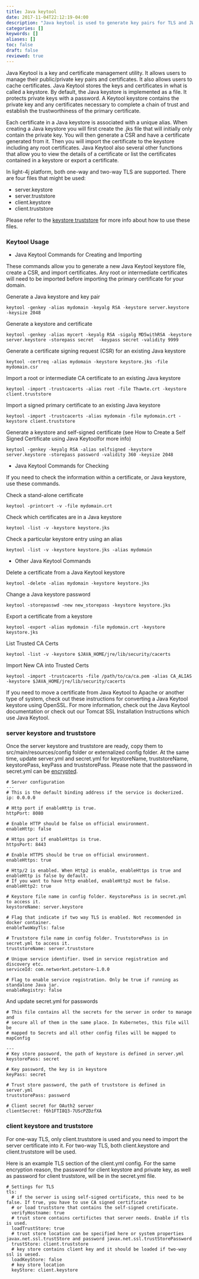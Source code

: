 ```yaml
---
title: Java keytool
date: 2017-11-04T22:12:19-04:00
description: "Java keytool is used to generate key pairs for TLS and JWT"
categories: []
keywords: []
aliases: []
toc: false
draft: false
reviewed: true
---
```



Java Keytool is a key and certificate management utility. It allows users to manage their public/private key pairs and certificates. It also allows users to cache certificates. Java Keytool stores the keys and certificates in what is called a keystore. By default, the Java keystore is implemented as a file. It protects private keys with a password. A Keytool keystore contains the private key and any certificates necessary to complete a chain of trust and establish the trustworthiness of the primary certificate.

Each certificate in a Java keystore is associated with a unique alias. When creating a Java keystore you will first create the .jks file that will initially only contain the private key. You will then generate a CSR and have a certificate generated from it. Then you will import the certificate to the keystore including any root certificates. Java Keytool also several other functions that allow you to view the details of a certificate or list the certificates contained in a keystore or export a certificate.

In light-4j platform, both one-way and two-way TLS are supported. There are four files that might be used: 

* server.keystore
* server.truststore
* client.keystore
* client.truststore

Please refer to the [keystore truststore][] for more info about how to use these files. 

### Keytool Usage

* Java Keytool Commands for Creating and Importing

These commands allow you to generate a new Java Keytool keystore file, create a CSR, and import certificates. Any root or intermediate certificates will need to be imported before importing the primary certificate for your domain.

Generate a Java keystore and key pair

```
keytool -genkey -alias mydomain -keyalg RSA -keystore server.keystore -keysize 2048
```

Generate a keystore and certificate

```
keytool -genkey -alias mycert -keyalg RSA -sigalg MD5withRSA -keystore server.keystore -storepass secret  -keypass secret -validity 9999
```

Generate a certificate signing request (CSR) for an existing Java keystore

```
keytool -certreq -alias mydomain -keystore keystore.jks -file mydomain.csr
```

Import a root or intermediate CA certificate to an existing Java keystore

```
keytool -import -trustcacerts -alias root -file Thawte.crt -keystore client.truststore
```

Import a signed primary certificate to an existing Java keystore

```
keytool -import -trustcacerts -alias mydomain -file mydomain.crt -keystore client.truststore
```

Generate a keystore and self-signed certificate (see How to Create a Self Signed Certificate using Java Keytoolfor more info)

```      
keytool -genkey -keyalg RSA -alias selfsigned -keystore server.keystore -storepass password -validity 360 -keysize 2048
```

* Java Keytool Commands for Checking

If you need to check the information within a certificate, or Java keystore, use these commands.

Check a stand-alone certificate

```
keytool -printcert -v -file mydomain.crt
```

Check which certificates are in a Java keystore

```
keytool -list -v -keystore keystore.jks
```

Check a particular keystore entry using an alias

```
keytool -list -v -keystore keystore.jks -alias mydomain
```

* Other Java Keytool Commands

Delete a certificate from a Java Keytool keystore

```
keytool -delete -alias mydomain -keystore keystore.jks
```
Change a Java keystore password

```
keytool -storepasswd -new new_storepass -keystore keystore.jks
```

Export a certificate from a keystore

```
keytool -export -alias mydomain -file mydomain.crt -keystore keystore.jks
```

List Trusted CA Certs

```
keytool -list -v -keystore $JAVA_HOME/jre/lib/security/cacerts
```

Import New CA into Trusted Certs

```
keytool -import -trustcacerts -file /path/to/ca/ca.pem -alias CA_ALIAS -keystore $JAVA_HOME/jre/lib/security/cacerts
```

If you need to move a certificate from Java Keytool to Apache or another type of system, check out these instructions for converting a Java Keytool keystore using OpenSSL. For more information, check out the Java Keytool documentation or check out our Tomcat SSL Installation Instructions which use Java Keytool.


### server keystore and truststore

Once the server keystore and truststore are ready, copy them to src/main/resources/config folder or externalized config folder. At the same time, update server.yml and secret.yml for keystoreName, truststoreName, keystorePass, keyPass and truststorePass. Please note that the password in secret.yml can be [encrypted][]. 

```
# Server configuration
---
# This is the default binding address if the service is dockerized.
ip: 0.0.0.0

# Http port if enableHttp is true.
httpPort: 8080

# Enable HTTP should be false on official environment.
enableHttp: false

# Https port if enableHttps is true.
httpsPort: 8443

# Enable HTTPS should be true on official environment.
enableHttps: true

# Http/2 is enabled. When Http2 is enable, enableHttps is true and enableHttp is false by default.
# If you want to have http enabled, enableHttp2 must be false.
enableHttp2: true

# Keystore file name in config folder. KeystorePass is in secret.yml to access it.
keystoreName: server.keystore

# Flag that indicate if two way TLS is enabled. Not recommended in docker container.
enableTwoWayTls: false

# Truststore file name in config folder. TruststorePass is in secret.yml to access it.
truststoreName: server.truststore

# Unique service identifier. Used in service registration and discovery etc.
serviceId: com.networknt.petstore-1.0.0

# Flag to enable service registration. Only be true if running as standalone Java jar.
enableRegistry: false
```

And update secret.yml for passwords

```
# This file contains all the secrets for the server in order to manage and
# secure all of them in the same place. In Kubernetes, this file will be
# mapped to Secrets and all other config files will be mapped to mapConfig

---
# Key store password, the path of keystore is defined in server.yml
keystorePass: secret

# Key password, the key is in keystore
keyPass: secret

# Trust store password, the path of truststore is defined in server.yml
truststorePass: password

# Client secret for OAuth2 server
clientSecret: f6h1FTI8Q3-7UScPZDzfXA
```

### client keystore and truststore

For one-way TLS, only client.truststore is used and you need to import the server certificate into it. For two-way TLS, both client.keystore and client.truststore will be used. 

Here is an example TLS section of the client.yml config. For the same encryption reason, the password for client keystore and private key, as well as password for client truststore, will be in the secret.yml file.

```
# Settings for TLS
tls:
  # if the server is using self-signed certificate, this need to be false. If true, you have to use CA signed certificate
  # or load truststore that contains the self-signed cretificate.
  verifyHostname: true
  # trust store contains certifictes that server needs. Enable if tls is used.
  loadTrustStore: true
  # trust store location can be specified here or system properties javax.net.ssl.trustStore and password javax.net.ssl.trustStorePassword
  trustStore: client.truststore
  # key store contains client key and it should be loaded if two-way ssl is uesed.
  loadKeyStore: false
  # key store location
  keyStore: client.keystore

```


[encrypted]: /tutorial/security/encrypt-decrypt/
[keystore truststore]: /tutorial/security/keystore-truststore/

